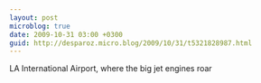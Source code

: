 ```yaml
---
layout: post
microblog: true
date: 2009-10-31 03:00 +0300
guid: http://desparoz.micro.blog/2009/10/31/t5321828987.html
---
```

LA International Airport, where the big jet engines roar
